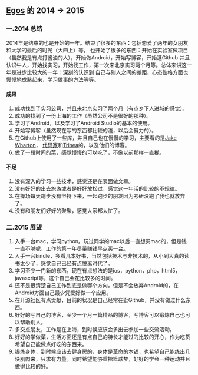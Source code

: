 ﻿[Egos](https://github.com/38017032) 的 2014 -> 2015
-------------
### 一.2014 总结
2014年是结束的也是开始的一年。结束了很多的东西：包括恋爱了两年的女朋友和大学的最后的时光（大四上）等，
也开始了很多的东西：开始在实验室做项目（虽然我是有点打酱油的人），开始做Android，开始写博客，开始逛Github
并且认识牛人，开始找实习，开始找工作，第一次来北京实习两个月等。总体来讲这一年是进步比较大的一年：深刻的认识到
自己与别人之间的差距，心态性格方面也慢慢地成熟起来，学习做事的方法等等。
#### 成果
1. 成功找到了实习公司，并且来北京实习了两个月（有点乡下人进城的感觉）。
2. 成功的找到了一份上海的工作（虽然公司不是很好的那种）。
3. 学习了Android，以及学习了Android Studio的基本的使用。
4. 开始写博客（虽然现在写的东西都比较的渣，以后会努力的）。
5. 在Github上使用了一些库，并且自己也在慢慢的学习，主要看的是[Jake Wharton](https://github.com/JakeWharton)，
[代码家](https://github.com/daimajia)和[Trinea](https://github.com/Trinea)的，以及他们的博客。
6. 做了一段时间的菜，感觉慢慢的可以吃了，不像以前那样一直糊。

#### 不足
1. 没有深入的学习一些技术，感觉还是在表面做文章。
2. 没有好好的出去旅游或者是好好放松过，感觉这一年活的比较的不规律。
3. 在操场每天跑步没有坚持下来，一起跑步的朋友因为考研没跑了我也就放弃了。
4. 没有和朋友们好好的聚聚，感觉大家都太忙了。


### 二.2015 展望
1. 入手一台mac，学习python。玩过同学的mac以后一直想买mac的，但是钱一直不够呢，工作的第一年尽量赚钱早点买一台。
2. 入手一台kindle，多看几本好书，当然包括技术与非技术的，从小到大真的读书太少了，感觉自己已经有点脱离时代了。
3. 学习至少一门新的东西，现在有点想法的是ios，python，php，html5，javascript等，这个自己会花比较多的时间。
4. 还不是很清楚自己工作到底是做哪个方向，但是不会放弃Android的，在Android方面自己最少凭爱好做一个应用。
5. 在开源社区有点贡献，目前的状况是自己经常在逛Github，并没有做过什么东西。
6. 好好的写自己的博客，至少一个月一篇精品的博客，写博客可以锻炼自己也可以帮助别人。
7. 多交点朋友，工作是在上海，到时候应该会多出去参加一些交流活动。
8. 好好的学做菜，生活方面还是有点自己的特长才能过的比较的开心，作为吃货希望自己能做点好吃的东西来。
9. 锻炼身体，到时候应该去健身房的，身体是革命的本钱，也希望自己能练出几块肌肉来，只求有力量。同时希望能够重拾篮球梦，好好的学会一种运动并且做得比较的好。
